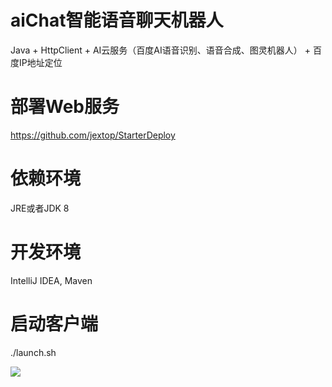 # aiChat智能语音聊天机器人
Java + HttpClient + AI云服务（百度AI语音识别、语音合成、图灵机器人） + 百度IP地址定位

# 部署Web服务
https://github.com/jextop/StarterDeploy

# 依赖环境
JRE或者JDK 8

# 开发环境
IntelliJ IDEA, Maven

# 启动客户端
./launch.sh

![](https://github.com/jextop/aiChat/blob/master/aiChat.png)
